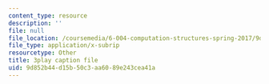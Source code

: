```yaml
---
content_type: resource
description: ''
file: null
file_location: /coursemedia/6-004-computation-structures-spring-2017/9d852b44d15b50c3aa6089e243cea41a_Z8jR--1_2e4.vtt
file_type: application/x-subrip
resourcetype: Other
title: 3play caption file
uid: 9d852b44-d15b-50c3-aa60-89e243cea41a
---
```

